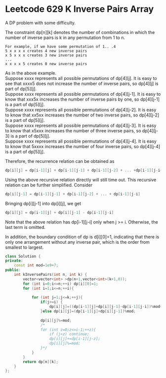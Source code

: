 # Leetcode 629 K Inverse Pairs Array

A DP problem with some difficulty.

The constraint dp[n][k] denotes the number of combinations in which the number of inverse pairs is k in any permutation from 1 to n.
```
For example, if we have some permutation of 1.. .4   
5 x x x x creates 4 new inverse pairs   
x 5 x x x creates 3 new inverse pairs   
...   
x x x x 5 creates 0 new inverse pairs   
```
As in the above example.    
Suppose xxxx represents all possible permutations of dp[4][j]. It is easy to see that xxxx5 does not increase the number of inverse pairs, so dp[4][j] is part of dp[5][j].   
Suppose xxxx represents all possible permutations of dp[4][j-1]. It is easy to know that xxx5x increases the number of inverse pairs by one, so dp[4][j-1] is a part of dp[5][j].   
Suppose xxxx represents all possible permutations of dp[4][j-2]. It is easy to know that xx5xx increases the number of two inverse pairs, so dp[4][j-2] is a part of dp[5][j].   
Suppose xxxx represents all possible permutations of dp[4][j-3]. It is easy to know that x5xxx increases the number of three inverse pairs, so dp[4][j-3] is a part of dp[5][j].   
Suppose xxxx represents all possible permutations of dp[4][j-4]. It is easy to know that 5xxxx increases the number of four inverse pairs, so dp[4][j-4] is a part of dp[5][j].   

Therefore, the recurrence relation can be obtained as
```cpp
dp[i][j] = dp[i-1][j] + dp[i-1][j-1] + dp[i-1][j-2] + ... +dp[i-1][j-i+1]
```
Using the above recursive relation directly will still time out. This recursive relation can be further simplified. Consider
```cpp
dp[i][j-1] = dp[i-1][j-1] + dp[i-1][j-2] + ... + dp[i-1][j-i]
```
Bringing dp[i][j-1] into dp[i][j], we get
```cpp
dp[i][j] = dp[i-1][j] + dp[i][j-1] - dp[i-1][j-i]
```
Note that the above relation has dp[i-1][j-i] only when j >= i. Otherwise, the last term is omitted.

In addition, the boundary condition of dp is d[i][0]=1, indicating that there is only one arrangement without any inverse pair, which is the order from smallest to largest.


```cpp
class Solution {
private:
    const int mod=1e9+7;
public:
    int kInversePairs(int n, int k) {
        vector<vector<int> >dp(n+1,vector<int>(k+1,0));
        for (int i=0;i<=n;++i) dp[i][0]=1;
        for (int i=1;i<=n;++i){
            
            for (int j=1;j<=k;++j){
                if(j>=i) {
                    dp[i][j]=((dp[i-1][j]+dp[i][j-1]-dp[i-1][j-i])%mod+mod)%mod;
                }else dp[i][j]=(dp[i-1][j]+dp[i][j-1])%mod;
                
                dp[i][j]%=mod;
                /*
                for (int z=0;z<=i-1;++z){
                    if (j<z) continue;
                    dp[i][j]+=dp[i-1][j-z];
                    dp[i][j]%=mod;
                }*/
            }
        }
        return dp[n][k];
    }
};
```
